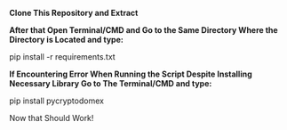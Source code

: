 **Clone This Repository and Extract**

**After that  Open Terminal/CMD and Go to the Same Directory Where the Directory is Located and type:**

 pip install -r requirements.txt

**If Encountering Error When Running the Script Despite Installing Necessary Library Go to The Terminal/CMD and type:**

 pip install pycryptodomex

Now that Should Work!

